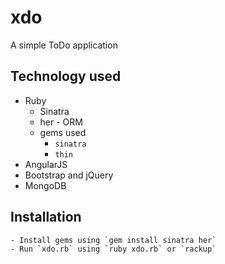 # xdo
A simple ToDo application

## Technology used
  - Ruby
    - Sinatra
    - her - ORM
    - gems used
      - `sinatra`
      - `thin`
  - AngularJS
  - Bootstrap and jQuery
  - MongoDB


  ## Installation
    - Install gems using `gem install sinatra her`
    - Run `xdo.rb` using `ruby xdo.rb` or `rackup`
